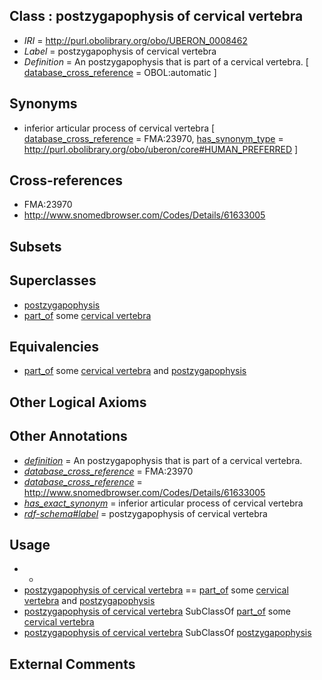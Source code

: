 
## Class : postzygapophysis of cervical vertebra

 * *IRI* = http://purl.obolibrary.org/obo/UBERON_0008462
 * *Label* = postzygapophysis of cervical vertebra
 * *Definition* = An postzygapophysis that is part of a cervical vertebra. [ [database_cross_reference](../../ef/oboInOwl#hasDbXref.md) = OBOL:automatic ]

## Synonyms

 * inferior articular process of cervical vertebra [ [database_cross_reference](../../ef/oboInOwl#hasDbXref.md) = FMA:23970, [has_synonym_type](../../pe/oboInOwl#hasSynonymType.md) = http://purl.obolibrary.org/obo/uberon/core#HUMAN_PREFERRED ]

## Cross-references

 * FMA:23970
 * http://www.snomedbrowser.com/Codes/Details/61633005

## Subsets


## Superclasses

 * [postzygapophysis](../../UBERON/80/UBERON_0001080.md)
 * [part_of](../../BFO/50/BFO_0000050.md) some [cervical vertebra](../../UBERON/13/UBERON_0002413.md)

## Equivalencies

 * [part_of](../../BFO/50/BFO_0000050.md) some [cervical vertebra](../../UBERON/13/UBERON_0002413.md) and [postzygapophysis](../../UBERON/80/UBERON_0001080.md)

## Other Logical Axioms


## Other Annotations

 * *[definition](../../IAO/15/IAO_0000115.md)* = An postzygapophysis that is part of a cervical vertebra.
 * *[database_cross_reference](../../ef/oboInOwl#hasDbXref.md)* = FMA:23970
 * *[database_cross_reference](../../ef/oboInOwl#hasDbXref.md)* = http://www.snomedbrowser.com/Codes/Details/61633005
 * *[has_exact_synonym](../../ym/oboInOwl#hasExactSynonym.md)* = inferior articular process of cervical vertebra
 * *[rdf-schema#label](../../el/rdf-schema#label.md)* = postzygapophysis of cervical vertebra

## Usage

 * -
 * [postzygapophysis of cervical vertebra](../../UBERON/62/UBERON_0008462.md) == [part_of](../../BFO/50/BFO_0000050.md) some [cervical vertebra](../../UBERON/13/UBERON_0002413.md) and [postzygapophysis](../../UBERON/80/UBERON_0001080.md)
 * [postzygapophysis of cervical vertebra](../../UBERON/62/UBERON_0008462.md) SubClassOf [part_of](../../BFO/50/BFO_0000050.md) some [cervical vertebra](../../UBERON/13/UBERON_0002413.md)
 * [postzygapophysis of cervical vertebra](../../UBERON/62/UBERON_0008462.md) SubClassOf [postzygapophysis](../../UBERON/80/UBERON_0001080.md)

## External Comments

